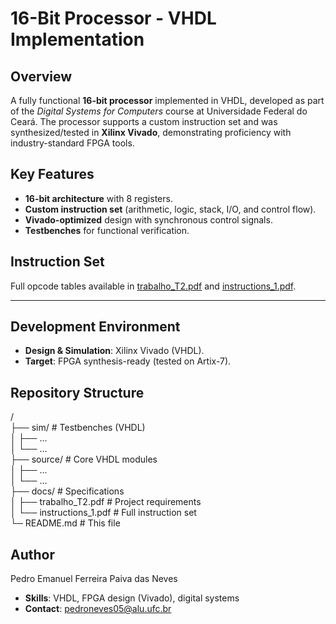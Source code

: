 # 16-Bit Processor - VHDL Implementation  

## Overview  
A fully functional **16-bit processor** implemented in VHDL, developed as part of the *Digital Systems for Computers* course at Universidade Federal do Ceará. The processor supports a custom instruction set and was synthesized/tested in **Xilinx Vivado**, demonstrating proficiency with industry-standard FPGA tools.

## Key Features  
- **16-bit architecture** with 8 registers.
- **Custom instruction set** (arithmetic, logic, stack, I/O, and control flow).
- **Vivado-optimized** design with synchronous control signals.
- **Testbenches** for functional verification. 

## Instruction Set
Full opcode tables available in [trabalho_T2.pdf](trabalho_T2.pdf) and [instructions_1.pdf](instructions_1.pdf).

---

## Development Environment  
- **Design & Simulation**: Xilinx Vivado (VHDL).
- **Target**: FPGA synthesis-ready (tested on Artix-7).

## Repository Structure
/   
├── sim/                   # Testbenches (VHDL)  
│   ├── ...   
│   └── ...   
├── source/                # Core VHDL modules   
│   ├── ...   
│   └── ...   
├── docs/                  # Specifications   
│   ├── trabalho_T2.pdf    # Project requirements   
│   └── instructions_1.pdf # Full instruction set   
└─  README.md              # This file   

## Author

Pedro Emanuel Ferreira Paiva das Neves

- **Skills**: VHDL, FPGA design (Vivado), digital systems
- **Contact**: pedroneves05@alu.ufc.br 
